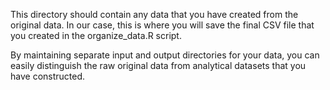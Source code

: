 This directory should contain any data that you have created from the original data. In our case, this is where you will save the final CSV file that you created in the organize_data.R script. 

By maintaining separate input and output directories for your data, you can easily distinguish the raw original data from analytical datasets that you have constructed.
